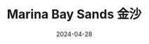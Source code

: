 ---
title: Marina Bay Sands 金沙
description: Marina Bay Sands Tower 3, 10 Bayfront AvenueLevel 56, Singapore 018956
date: 2024-04-28
weight: 2
resources:
    - src: DSCF4097_cover.JPG
      params:
        cover: true
---